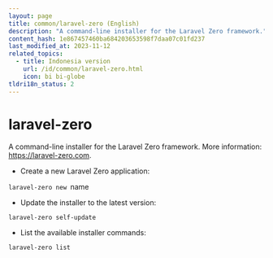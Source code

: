 ```yaml
---
layout: page
title: common/laravel-zero (English)
description: "A command-line installer for the Laravel Zero framework."
content_hash: 1e867457460ba684203653598f7daa07c01fd237
last_modified_at: 2023-11-12
related_topics:
  - title: Indonesia version
    url: /id/common/laravel-zero.html
    icon: bi bi-globe
tldri18n_status: 2
---
```

# laravel-zero

A command-line installer for the Laravel Zero framework.
More information: <https://laravel-zero.com>.

- Create a new Laravel Zero application:

`laravel-zero new `<span class="tldr-var badge badge-pill bg-dark-lm bg-white-dm text-white-lm text-dark-dm font-weight-bold">name</span>

- Update the installer to the latest version:

`laravel-zero self-update`

- List the available installer commands:

`laravel-zero list`

